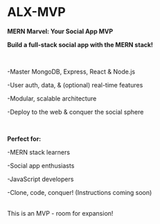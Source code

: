 # ALX-MVP

**MERN Marvel: Your Social App MVP**

**Build a full-stack social app with the MERN stack!**

<br>

  -Master MongoDB, Express, React & Node.js
  
  -User auth, data, & (optional) real-time features
  
  -Modular, scalable architecture
  
  -Deploy to the web & conquer the social sphere
  
<br>
  
**Perfect for:**


  -MERN stack learners
  
  -Social app enthusiasts
  
  -JavaScript developers
  
  -Clone, code, conquer! (Instructions coming soon)

  
<br>
This is an MVP - room for expansion!
